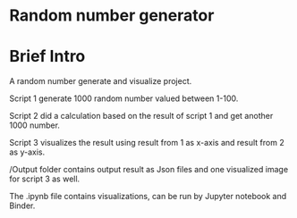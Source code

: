 # Random number generator
# Brief Intro
A random number generate and visualize project.

Script 1 generate 1000 random number valued between 1-100.

Script 2 did a calculation based on the result of script 1 and get another 1000 number. 

Script 3 visualizes the result using result from 1 as x-axis and result from 2 as y-axis.

/Output folder contains output result as Json files and one visualized image for script 3 as well.

The .ipynb file contains visualizations, can be run by Jupyter notebook and Binder.

